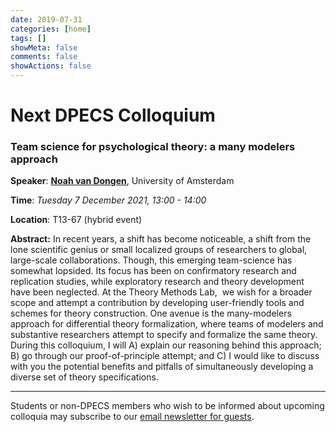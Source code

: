 ```yaml
---
date: 2019-07-31
categories: [home]
tags: []
showMeta: false
comments: false
showActions: false
---
```


# Next DPECS Colloquium

### Team science for psychological theory: a many modelers approach

**Speaker**: [**Noah van Dongen**](https://nnnvd.wordpress.com/), University of Amsterdam

**Time**: *Tuesday 7 December 2021, 13:00 - 14:00*

**Location**: T13-67 (hybrid event)

**Abstract:** In recent years, a shift has become noticeable, a shift from the lone scientific genius or small localized groups of researchers to global, large-scale collaborations. Though, this emerging team-science has somewhat lopsided. Its focus has been on confirmatory research and replication studies, while exploratory research and theory development have been neglected. At the Theory Methods Lab,  we wish for a broader scope and attempt a contribution by developing user-friendly tools and schemes for theory construction. One avenue is the many-modelers approach for differential theory formalization, where teams of modelers and substantive researchers attempt to specify and formalize the same theory. During this colloquium, I will A) explain our reasoning behind this approach; B) go through our proof-of-principle attempt; and C) I would like to discuss with you the potential benefits and pitfalls of simultaneously developing a diverse set of theory specifications.


<!--  ### Upcoming 
-->


---
Students or non-DPECS members who wish to be informed about upcoming colloquia may subscribe to our [email newsletter for guests](https://groups.google.com/forum/#!forum/dpecs-colloquia/join).
